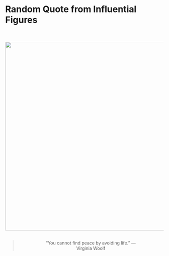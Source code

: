 # Random Quote from Influential Figures

<div align="center">
  <br>
  <br>
  <a href="https://en.wikipedia.org/wiki/Virginia_Woolf" title="Virginia Woolf - Wikipedia"><img src="https://upload.wikimedia.org/wikipedia/commons/thumb/0/0b/George_Charles_Beresford_-_Virginia_Woolf_in_1902_-_Restoration.jpg/1200px-George_Charles_Beresford_-_Virginia_Woolf_in_1902_-_Restoration.jpg" width="600px"></a>
  <br>
  <br>
  <blockquote>&ldquo;You cannot find peace by avoiding life.&rdquo; &mdash; <footer>Virginia Woolf</footer></blockquote>
</div>
  